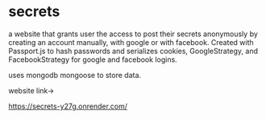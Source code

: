 # secrets
a website that grants user the access to post their secrets anonymously by creating an account manually, with google or with facebook. 
Created with Passport.js to hash passwords and serializes cookies, GoogleStrategy, and FacebookStrategy for google and facebook logins.

uses mongodb mongoose to store data.

website link->

https://secrets-y27g.onrender.com/
